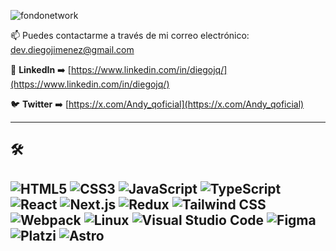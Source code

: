 
![fondonetwork](https://github.com/user-attachments/assets/194a5720-75bf-4945-a322-1277f675d2c9)

📫 Puedes contactarme a través de mi correo electrónico:  
[dev.diegojimenez@gmail.com](dev.diegojimenez@gmail.com)

💼 **LinkedIn** ➡️ [https://www.linkedin.com/in/diegojq/](https://www.linkedin.com/in/diegojq/)

🐦 **Twitter** ➡️ [https://x.com/Andy_qoficial](https://x.com/Andy_qoficial)

---

## 🛠️ 

![HTML5](https://img.shields.io/badge/-HTML5-E34F26?style=flat-square&logo=html5&logoColor=white)
![CSS3](https://img.shields.io/badge/-CSS3-1572B6?style=flat-square&logo=css3)
![JavaScript](https://img.shields.io/badge/-JavaScript-F7DF1E?style=flat-square&logo=javascript&logoColor=black)
![TypeScript](https://img.shields.io/badge/-TypeScript-007ACC?style=flat-square&logo=typescript&logoColor=white)
![React](https://img.shields.io/badge/-React-61DAFB?style=flat-square&logo=react&logoColor=black)
![Next.js](https://img.shields.io/badge/-Next.js-000000?style=flat-square&logo=next-dot-js&logoColor=white)
![Redux](https://img.shields.io/badge/-Redux-764ABC?style=flat-square&logo=redux)
![Tailwind CSS](https://img.shields.io/badge/-Tailwind%20CSS-38B2AC?style=flat-square&logo=tailwind-css&logoColor=white)
![Webpack](https://img.shields.io/badge/-Webpack-8DD6F9?style=flat-square&logo=webpack&logoColor=black)
![Linux](https://img.shields.io/badge/-Linux-FCC624?style=flat-square&logo=linux&logoColor=black)
![Visual Studio Code](https://img.shields.io/badge/-Visual%20Studio%20Code-0078D4?style=flat-square&logo=visual-studio-code&logoColor=white)
![Figma](https://img.shields.io/badge/-Figma-F24E1E?style=flat-square&logo=figma&logoColor=white)
![Platzi](https://img.shields.io/badge/-Platzi-98CA3F?style=flat-square&logo=platzi&logoColor=white)
![Astro](https://img.shields.io/badge/-Astro-FF5D01?style=flat-square&logo=astro&logoColor=white)
---


